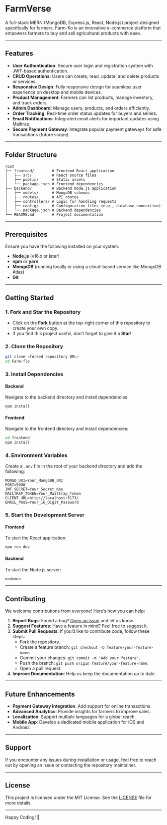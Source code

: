 # FarmVerse

A full-stack MERN (MongoDB, Express.js, React, Node.js) project designed specifically for farmers. Farm-flo is an innovative e-commerce platform that empowers farmers to buy and sell agricultural products with ease.

---

## Features

- **User Authentication**: Secure user login and registration system with JWT-based authentication.
- **CRUD Operations**: Users can create, read, update, and delete products or services.
- **Responsive Design**: Fully responsive design for seamless user experience on desktop and mobile devices.
- **Product Management**: Farmers can list products, manage inventory, and track orders.
- **Admin Dashboard**: Manage users, products, and orders efficiently.
- **Order Tracking**: Real-time order status updates for buyers and sellers.
- **Email Notifications**: Integrated email alerts for important updates using Mailtrap.
- **Secure Payment Gateway**: Integrate popular payment gateways for safe transactions (future scope).

---

## Folder Structure

```
root
├── frontend/        # Frontend React application
│   ├── src/         # React source files
│   ├── public/      # Static assets
│   └── package.json # Frontend dependencies
├── backend/         # Backend Node.js application
│   ├── models/      # MongoDB schemas
│   ├── routes/      # API routes
│   ├── controllers/ # Logic for handling requests
│   ├── config/      # Configuration files (e.g., database connection)
│   └── package.json # Backend dependencies
└── README.md        # Project documentation
```

---

## Prerequisites

Ensure you have the following installed on your system:

- **Node.js** (v16.x or later)
- **npm** or **yarn**
- **MongoDB** (running locally or using a cloud-based service like MongoDB Atlas)
- **Git**

---

## Getting Started

### 1. Fork and Star the Repository
- Click on the **Fork** button at the top-right corner of this repository to create your own copy.
- If you find this project useful, don’t forget to give it a **Star**!

### 2. Clone the Repository
```bash
git clone <forked repository URL>
cd Farm-flo
```

### 3. Install Dependencies

#### Backend
Navigate to the backend directory and install dependencies:
```bash
npm install
```

#### Frontend
Navigate to the frontend directory and install dependencies:
```bash
cd frontend
npm install
```

### 4. Environment Variables
Create a `.env` file in the root of your backend directory and add the following:
```
MONGO_URI=Your_MongoDB_URI
PORT=5000
JWT_SECRET=Your_Secret_Key
MAILTRAP_TOKEN=Your_Mailtrap_Token
CLIENT_URL=http://localhost:5173/
EMAIL_PASS=Your_16_Digit_Password
```

### 5. Start the Development Server

#### Frontend
To start the React application:
```bash
npm run dev
```

#### Backend
To start the Node.js server:
```bash
nodemon
```

---

## Contributing

We welcome contributions from everyone! Here’s how you can help:

1. **Report Bugs**: Found a bug? [Open an issue](https://github.com/desujoy/kushiro/issues) and let us know.
2. **Suggest Features**: Have a feature in mind? Feel free to suggest it.
3. **Submit Pull Requests**: If you’d like to contribute code, follow these steps:
    - Fork the repository.
    - Create a feature branch: `git checkout -b feature/your-feature-name`.
    - Commit your changes: `git commit -m 'Add your feature'`.
    - Push the branch: `git push origin feature/your-feature-name`.
    - Open a pull request.
4. **Improve Documentation**: Help us keep the documentation up to date.

---

## Future Enhancements

- **Payment Gateway Integration**: Add support for online transactions.
- **Advanced Analytics**: Provide insights for farmers to improve sales.
- **Localization**: Support multiple languages for a global reach.
- **Mobile App**: Develop a dedicated mobile application for iOS and Android.

---

## Support

If you encounter any issues during installation or usage, feel free to reach out by opening an issue or contacting the repository maintainer.

---

## License

This project is licensed under the MIT License. See the [LICENSE](LICENSE) file for more details.

---

Happy Coding! :seedling:

